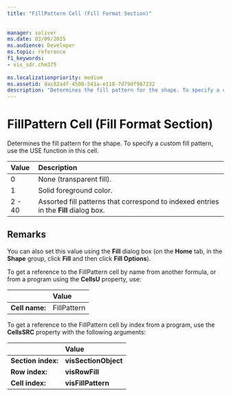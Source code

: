 ```yaml
---
title: "FillPattern Cell (Fill Format Section)"
 
 
manager: soliver
ms.date: 03/09/2015
ms.audience: Developer
ms.topic: reference
f1_keywords:
- vis_sdr.chm375
 
ms.localizationpriority: medium
ms.assetid: dac82a4f-4508-541a-e118-7d79df987232
description: "Determines the fill pattern for the shape. To specify a custom fill pattern, use the USE function in this cell."
---
```


# FillPattern Cell (Fill Format Section)

Determines the fill pattern for the shape. To specify a custom fill pattern, use the USE function in this cell.
  
|**Value**|**Description**|
|:-----|:-----|
|0  <br/> |None (transparent fill). |
|1  <br/> |Solid foreground color. |
|2 - 40  <br/> |Assorted fill patterns that correspond to indexed entries in the **Fill** dialog box. |
   
## Remarks

You can also set this value using the **Fill** dialog box (on the **Home** tab, in the **Shape** group, click **Fill** and then click **Fill Options**).
  
To get a reference to the FillPattern cell by name from another formula, or from a program using the **CellsU** property, use: 
  
||Value |
|:-----|:-----|
|**Cell name:**  <br/> |FillPattern  <br/> |
   
To get a reference to the FillPattern cell by index from a program, use the **CellsSRC** property with the following arguments: 
  
||Value |
|:-----|:-----|
|**Section index:**  <br/> |**visSectionObject** <br/> |
|**Row index:**  <br/> |**visRowFill** <br/> |
|**Cell index:**  <br/> |**visFillPattern** <br/> |
   

